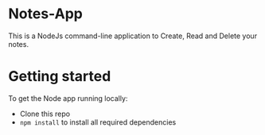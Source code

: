 # Notes-App
This is a NodeJs command-line application to Create, Read and Delete your notes.
# Getting started
To get the Node app running locally:
- Clone this repo
- `npm install` to install all required dependencies
